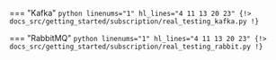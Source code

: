=== "Kafka"
    ```python linenums="1" hl_lines="4 11 13 20 23"
    {!> docs_src/getting_started/subscription/real_testing_kafka.py !}
    ```

=== "RabbitMQ"
    ```python linenums="1" hl_lines="4 11 13 20 23"
    {!> docs_src/getting_started/subscription/real_testing_rabbit.py !}
    ```
